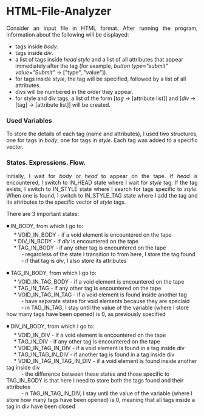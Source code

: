 # HTML-File-Analyzer

<p align="justify">
Consider an input file in HTML format. After running the program, information about the following will be displayed:
</p>

* tags inside *body*. <br>
* tags inside *div*. <br>
* a list of tags inside *head* *style* and a list of all attributes that appear immediately after the tag (for example, *button type="submit" value="Submit"* -> ["type", "value"]). <br>
* for tags inside *style*, the tag will be specified, followed by a list of all attributes. <br>
* divs will be numbered in the order they appear. <br>
* for style and div tags, a list of the form [*tag* -> [attribute list]] and [*div* -> [tag] -> [attribute list]] will be created. <br>


### Used Variables

<p align="justify">
To store the details of each tag (name and attributes), I used two structures, one for tags in <em>body</em>, one for tags in <em>style</em>. Each tag was added to a specific vector.
</p>


### States. Expressions. Flow.

<p align="justify">
Initially, I wait for <em> body </em> or <em>head</em> to appear on the tape.
If <em>head</em> is encountered, I switch to IN_HEAD state where I wait for <em>style</em> tag. If the tag exists, I switch to IN_STYLE state where I search for tags specific to <em>style</em>. When one is found, I switch to IN_STYLE_TAG state where I add the tag and its attributes to the specific vector of <em>style</em> tags.
</p>

There are 3 important states:

:black_medium_small_square: IN_BODY, from which I go to: <br>
&nbsp;&nbsp;&nbsp;&nbsp;&nbsp;* VOID_IN_BODY - if a void element is encountered on the tape <br>
&nbsp;&nbsp;&nbsp;&nbsp;&nbsp;* DIV_IN_BODY - if <em>div</em> is encountered on the tape<br>
&nbsp;&nbsp;&nbsp;&nbsp;&nbsp;* TAG_IN_BODY - if any other tag is encountered on the tape<br>
&nbsp;&nbsp;&nbsp;&nbsp;&nbsp;&nbsp;&nbsp;&nbsp;&nbsp;&nbsp;- regardless of the state I transition to from here, I store the tag found<br>
&nbsp;&nbsp;&nbsp;&nbsp;&nbsp;&nbsp;&nbsp;&nbsp;&nbsp;&nbsp;- if that tag is <em>div</em>, I also store its attributes<br>

:black_medium_small_square: TAG_IN_BODY, from which I go to: <br>
&nbsp;&nbsp;&nbsp;&nbsp;&nbsp;* VOID_IN_TAG_BODY - if a void element is encountered on the tape <br>
&nbsp;&nbsp;&nbsp;&nbsp;&nbsp;* TAG_IN_TAG - if any other tag is encountered on the tape<br>
&nbsp;&nbsp;&nbsp;&nbsp;&nbsp;* VOID_IN_TAG_IN_TAG - if a void element is found inside another tag<br>
&nbsp;&nbsp;&nbsp;&nbsp;&nbsp;&nbsp;&nbsp;&nbsp;&nbsp;&nbsp;- have separate states for void elements because they are speciald<br>
&nbsp;&nbsp;&nbsp;&nbsp;&nbsp;&nbsp;&nbsp;&nbsp;&nbsp;&nbsp;- in TAG_IN_TAG, I stay until the value of the variable (where I store how many tags have been opened) is 0, as previously specified<br>

:black_medium_small_square: DIV_IN_BODY, from which I go to: <br>
&nbsp;&nbsp;&nbsp;&nbsp;&nbsp;* VOID_IN_DIV - if a void element is encountered on the tape <br>
&nbsp;&nbsp;&nbsp;&nbsp;&nbsp;* TAG_IN_DIV - if any other tag is encountered on the tape<br>
&nbsp;&nbsp;&nbsp;&nbsp;&nbsp;* VOID_IN_TAG_IN_DIV - if a void element is found in a tag inside div<br>
&nbsp;&nbsp;&nbsp;&nbsp;&nbsp;* TAG_IN_TAG_IN_DIV - if another tag is found in a tag inside div<br>
&nbsp;&nbsp;&nbsp;&nbsp;&nbsp;* VOID_IN_TAG_IN_TAG_IN_DIV - if a void element is found inside another tag inside div<br>
&nbsp;&nbsp;&nbsp;&nbsp;&nbsp;&nbsp;&nbsp;&nbsp;&nbsp;&nbsp;- the difference between these states and those specific to TAG_IN_BODY is that here I need to store both the tags found and their attributes<br>
&nbsp;&nbsp;&nbsp;&nbsp;&nbsp;&nbsp;&nbsp;&nbsp;&nbsp;&nbsp;- n TAG_IN_TAG_IN_DIV, I stay until the value of the variable (where I store how many tags have been opened) is 0, meaning that all tags inside a tag in div have been closed<br>
